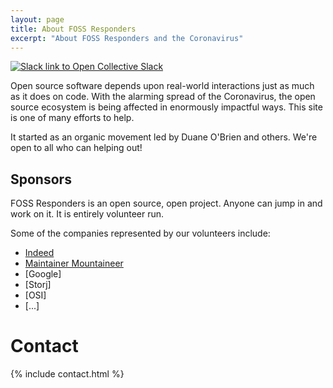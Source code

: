 ```yaml
---
layout: page
title: About FOSS Responders
excerpt: "About FOSS Responders and the Coronavirus"
---
```


<p class="center"><a href="https://slack.opencollective.com/#crisis-working-group"><img src="https://img.shields.io/badge/slack-open%20collective-blue" alt="Slack link to Open Collective Slack"/></a></p>

Open source software depends upon real-world interactions just as much as it does on code. With the alarming spread of the Coronavirus, the open source ecosystem is being affected in enormously impactful ways. This site is one of many efforts to help.

It started as an organic movement led by Duane O'Brien and others. We're open to all who can helping out!

## Sponsors

<!-- TODO Do we want this? -->

FOSS Responders is an open source, open project. Anyone can jump in and work on it. It is entirely volunteer run.

Some of the companies represented by our volunteers include:


- [Indeed](https://protocol.ai)
- [Maintainer Mountaineer](https://maintainer.io)
- [Google]
- [Storj]
- [OSI]
- [...]

# Contact

{% include contact.html %}
